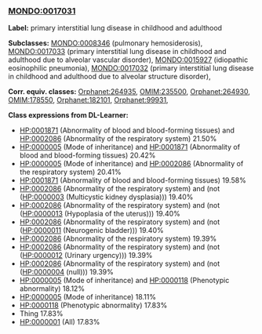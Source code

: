 
### [MONDO:0017031](http://purl.obolibrary.org/obo/MONDO_0017031)
**Label:** primary interstitial lung disease in childhood and adulthood

**Subclasses:** [MONDO:0008346](http://purl.obolibrary.org/obo/MONDO_0008346) (pulmonary hemosiderosis), [MONDO:0017033](http://purl.obolibrary.org/obo/MONDO_0017033) (primary interstitial lung disease in childhood and adulthood due to alveolar vascular disorder), [MONDO:0015927](http://purl.obolibrary.org/obo/MONDO_0015927) (idiopathic eosinophilic pneumonia), [MONDO:0017032](http://purl.obolibrary.org/obo/MONDO_0017032) (primary interstitial lung disease in childhood and adulthood due to alveolar structure disorder), 

**Corr. equiv. classes:** [Orphanet:264935](http://www.orpha.net/ORDO/Orphanet_264935), [OMIM:235500](http://purl.obolibrary.org/obo/OMIM_235500), [Orphanet:264930](http://www.orpha.net/ORDO/Orphanet_264930), [OMIM:178550](http://purl.obolibrary.org/obo/OMIM_178550), [Orphanet:182101](http://www.orpha.net/ORDO/Orphanet_182101), [Orphanet:99931](http://www.orpha.net/ORDO/Orphanet_99931), 

**Class expressions from DL-Learner:**

- [HP:0001871](http://purl.obolibrary.org/obo/HP_0001871) (Abnormality of blood and blood-forming tissues) and [HP:0002086](http://purl.obolibrary.org/obo/HP_0002086) (Abnormality of the respiratory system) 21.50%
- [HP:0000005](http://purl.obolibrary.org/obo/HP_0000005) (Mode of inheritance) and [HP:0001871](http://purl.obolibrary.org/obo/HP_0001871) (Abnormality of blood and blood-forming tissues) 20.42%
- [HP:0000005](http://purl.obolibrary.org/obo/HP_0000005) (Mode of inheritance) and [HP:0002086](http://purl.obolibrary.org/obo/HP_0002086) (Abnormality of the respiratory system) 20.41%
- [HP:0001871](http://purl.obolibrary.org/obo/HP_0001871) (Abnormality of blood and blood-forming tissues) 19.58%
- [HP:0002086](http://purl.obolibrary.org/obo/HP_0002086) (Abnormality of the respiratory system) and (not ([HP:0000003](http://purl.obolibrary.org/obo/HP_0000003) (Multicystic kidney dysplasia))) 19.40%
- [HP:0002086](http://purl.obolibrary.org/obo/HP_0002086) (Abnormality of the respiratory system) and (not ([HP:0000013](http://purl.obolibrary.org/obo/HP_0000013) (Hypoplasia of the uterus))) 19.40%
- [HP:0002086](http://purl.obolibrary.org/obo/HP_0002086) (Abnormality of the respiratory system) and (not ([HP:0000011](http://purl.obolibrary.org/obo/HP_0000011) (Neurogenic bladder))) 19.40%
- [HP:0002086](http://purl.obolibrary.org/obo/HP_0002086) (Abnormality of the respiratory system) 19.39%
- [HP:0002086](http://purl.obolibrary.org/obo/HP_0002086) (Abnormality of the respiratory system) and (not ([HP:0000012](http://purl.obolibrary.org/obo/HP_0000012) (Urinary urgency))) 19.39%
- [HP:0002086](http://purl.obolibrary.org/obo/HP_0002086) (Abnormality of the respiratory system) and (not ([HP:0000004](http://purl.obolibrary.org/obo/HP_0000004) (null))) 19.39%
- [HP:0000005](http://purl.obolibrary.org/obo/HP_0000005) (Mode of inheritance) and [HP:0000118](http://purl.obolibrary.org/obo/HP_0000118) (Phenotypic abnormality) 18.12%
- [HP:0000005](http://purl.obolibrary.org/obo/HP_0000005) (Mode of inheritance) 18.11%
- [HP:0000118](http://purl.obolibrary.org/obo/HP_0000118) (Phenotypic abnormality) 17.83%
- Thing 17.83%
- [HP:0000001](http://purl.obolibrary.org/obo/HP_0000001) (All) 17.83%


